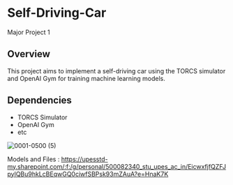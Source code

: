 # Self-Driving-Car
Major Project 1
## Overview

This project aims to implement a self-driving car using the TORCS simulator and OpenAI Gym for training machine learning models.

## Dependencies

- TORCS Simulator
- OpenAI Gym
- etc

![0001-0500 (5)](https://github.com/Tihsrah/Self-Driving-Car/assets/67807269/1f1cf26d-6c40-42c1-b29a-fe1ac605f709)


Models and Files : https://upesstd-my.sharepoint.com/:f:/g/personal/500082340_stu_upes_ac_in/EicwxfjfQZFJpylQBu9hkLcBEqwGQ0ciwfSBPsk93mZAuA?e=HnaK7K
